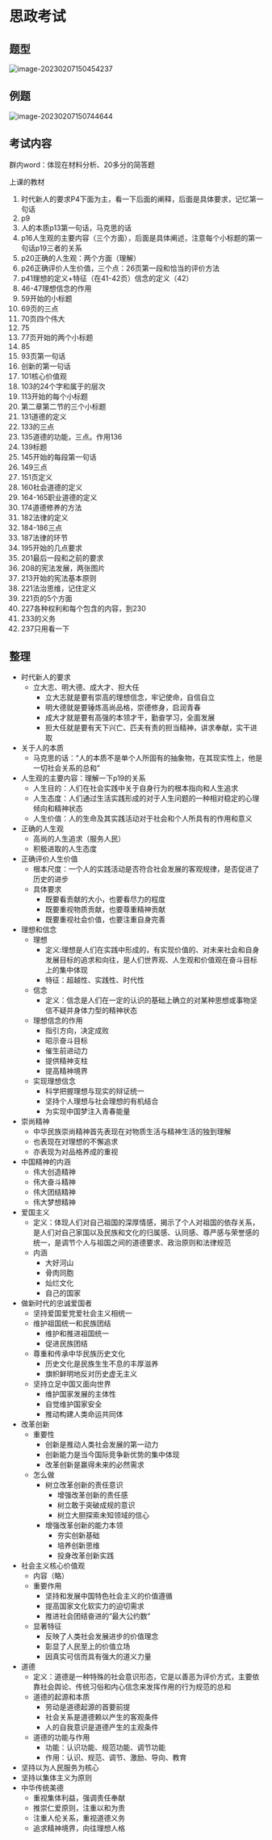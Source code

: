 # 思政考试

## 题型

![image-20230207150454237](C:\Users\32707\AppData\Roaming\Typora\typora-user-images\image-20230207150454237.png)

## 例题

![image-20230207150744644](C:\Users\32707\AppData\Roaming\Typora\typora-user-images\image-20230207150744644.png)

## 考试内容

群内word：体现在材料分析、20多分的简答题

上课的教材

1. 时代新人的要求P4下面为主，看一下后面的阐释，后面是具体要求，记忆第一句话
2. p9
3. 人的本质p13第一句话，马克思的话
4. p16人生观的主要内容（三个方面），后面是具体阐述，注意每个小标题的第一句话p19三者的关系
5. p20正确的人生观：两个方面（理解）
6. p26正确评价人生价值，三个点：26页第一段和恰当的评价方法
7. p41理想的定义+特征（在41-42页）信念的定义（42）
8. 46-47理想信念的作用
9. 59开始的小标题
10. 69页的三点
11. 70页四个伟大
12. 75
13. 77页开始的两个小标题
14. 85
15. 93页第一句话
16. 创新的第一句话
17. 101核心价值观
18. 103的24个字和属于的层次
19. 113开始的每个小标题
20. 第二章第二节的三个小标题
21. 131道德的定义
22. 133的三点
23. 135道德的功能，三点。作用136
24. 139标题
25. 145开始的每段第一句话
26. 149三点
27. 151页定义
28. 160社会道德的定义
29. 164-165职业道德的定义
30. 174道德修养的方法
31. 182法律的定义
32. 184-186三点
33. 187法律的环节
34. 195开始的几点要求
35. 201最后一段和之前的要求
36. 208的宪法发展，两张图片
37. 213开始的宪法基本原则
38. 221法治思维，记住定义
39. 221页的5个方面
40. 227各种权利和每个包含的内容，到230
41. 233的义务
42. 237只用看一下

## 整理

- 时代新人的要求
   - 立大志、明大德、成大才、担大任
     - 立大志就是要有崇高的理想信念，牢记使命，自信自立
     - 明大德就是要锤炼高尚品格，崇德修身，启润青春
     - 成大才就是要有高强的本领才干，勤奋学习，全面发展
     - 担大任就是要有天下兴亡、匹夫有责的担当精神，讲求奉献，实干进取
- 关于人的本质
  - 马克思的话：“人的本质不是单个人所固有的抽象物，在其现实性上，他是一切社会关系的总和”
- 人生观的主要内容：理解一下p19的关系
  - 人生目的：人们在社会实践中关于自身行为的根本指向和人生追求
  - 人生态度：人们通过生活实践形成的对于人生问题的一种相对稳定的心理倾向和精神状态
  - 人生价值：人的生命及其实践活动对于社会和个人所具有的作用和意义
- 正确的人生观
  - 高尚的人生追求（服务人民）
  - 积极进取的人生态度
- 正确评价人生价值
  - 根本尺度：一个人的实践活动是否符合社会发展的客观规律，是否促进了历史的进步
  - 具体要求
    - 既要看贡献的大小，也要看尽力的程度
    - 既要重视物质贡献，也要尊重精神贡献
    - 既要重视社会价值，也要注重自身完善
- 理想和信念
  - 理想
    - 定义:理想是人们在实践中形成的，有实现价值的、对未来社会和自身发展目标的追求和向往，是人们世界观、人生观和价值观在奋斗目标上的集中体现
    - 特征：超越性、实践性、时代性
  - 信念
    - 定义：信念是人们在一定的认识的基础上确立的对某种思想或事物坚信不疑并身体力型的精神状态
  - 理想信念的作用
    - 指引方向，决定成败
    - 昭示奋斗目标
    - 催生前进动力
    - 提供精神支柱
    - 提高精神境界
  - 实现理想信念
    - 科学把握理想与现实的辩证统一
    - 坚持个人理想与社会理想的有机结合
    - 为实现中国梦注入青春能量
- 崇尚精神
  - 中华民族崇尚精神首先表现在对物质生活与精神生活的独到理解
  - 也表现在对理想的不懈追求
  - 亦表现为对品格养成的重视
- 中国精神的内涵
  - 伟大创造精神
  - 伟大奋斗精神
  - 伟大团结精神
  - 伟大梦想精神
- 爱国主义
  - 定义：体现人们对自己祖国的深厚情感，揭示了个人对祖国的依存关系，是人们对自己家国以及民族和文化的归属感、认同感、尊严感与荣誉感的统一，是调节个人与祖国之间的道德要求、政治原则和法律规范
  - 内涵
    - 大好河山
    - 骨肉同胞
    - 灿烂文化
    - 自己的国家
- 做新时代的忠诚爱国者
  - 坚持爱国爱党爱社会主义相统一
  - 维护祖国统一和民族团结
    - 维护和推进祖国统一
    - 促进民族团结
  - 尊重和传承中华民族历史文化
    - 历史文化是民族生生不息的丰厚滋养
    - 旗帜鲜明地反对历史虚无主义
  - 坚持立足中国又面向世界
    - 维护国家发展的主体性
    - 自觉维护国家安全
    - 推动构建人类命运共同体
- 改革创新
  - 重要性
    - 创新是推动人类社会发展的第一动力 
    - 创新能力是当今国际竞争新优势的集中体现
    - 改革创新是赢得未来的必然需求
  - 怎么做
    - 树立改革创新的责任意识
      - 增强改革创新的责任感
      - 树立敢于突破成规的意识
      - 树立大胆探索未知领域的信心
    - 增强改革创新的能力本领
      - 夯实创新基础
      - 培养创新思维
      - 投身改革创新实践
- 社会主义核心价值观
  - 内容（略）
  - 重要作用
    - 坚持和发展中国特色社会主义的价值遵循
    - 提高国家文化软实力的迫切需求
    - 推进社会团结奋进的“最大公约数”
  - 显著特征
    - 反映了人类社会发展进步的价值理念
    - 彰显了人民至上的价值立场
    - 因真实可信而具有强大的道义力量
- 道德
  - 定义：道德是一种特殊的社会意识形态，它是以善恶为评价方式，主要依靠社会舆论、传统习俗和内心信念来发挥作用的行为规范的总和
  - 道德的起源和本质
    - 劳动是道德起源的首要前提
    - 社会关系是道德赖以产生的客观条件
    - 人的自我意识是道德产生的主观条件
  - 道德的功能与作用
    - 功能：认识功能、规范功能、调节功能
    - 作用：认识、规范、调节、激励、导向、教育
- 坚持以为人民服务为核心
- 坚持以集体主义为原则
- 中华传统美德
  - 重视集体利益，强调责任奉献
  - 推崇仁爱原则，注重以和为贵
  - 注重人伦关系，重视道德义务
  - 追求精神境界，向往理想人格